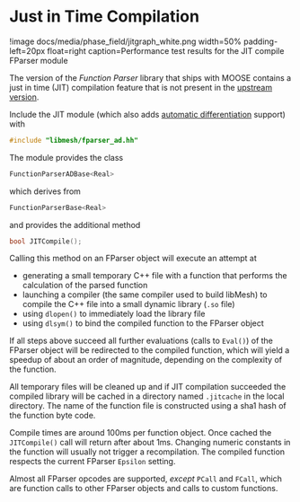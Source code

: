 # Just in Time Compilation

!image docs/media/phase_field/jitgraph_white.png width=50% padding-left=20px float=right caption=Performance test results for the JIT compile FParser module

The version of the _Function Parser_ library that ships with MOOSE contains a just in time (JIT) compilation  feature that is not present in the [upstream version](http://warp.povusers.org/FunctionParser/).

Include the JIT module (which also adds [automatic differentiation](AutomaticDifferentiation) support) with

```cpp
#include "libmesh/fparser_ad.hh"
```

The module provides the class

```cpp
FunctionParserADBase<Real>
```

which derives from

```cpp
FunctionParserBase<Real>
```

and provides the additional method

```cpp
bool JITCompile();
```

Calling this method on an FParser object will execute an attempt at
* generating a small temporary C++ file with a function that performs the calculation of the parsed function
* launching a compiler (the same compiler used to build libMesh) to compile the C++ file into a small dynamic library (`.so` file)
* using `dlopen()` to immediately load the library file
* using `dlsym()` to bind the compiled function to the FParser object

If all steps above succeed all further evaluations (calls to `Eval()`) of the FParser object will be redirected to the compiled function, which will yield a speedup of about an order of magnitude, depending on the complexity of the function.

All temporary files will be cleaned up and if JIT compilation succeeded the compiled library will be cached in a directory named `.jitcache` in the local directory. The name of the function file is constructed using a sha1 hash of the function byte code.

Compile times are around 100ms per function object. Once cached the `JITCompile()` call will return after about 1ms. Changing numeric constants in the function will usually not trigger a recompilation. The compiled function respects the current FParser `Epsilon` setting.

Almost all FParser opcodes are supported, _except_ `PCall` and `FCall`, which are function calls to other FParser objects and calls to custom functions.
